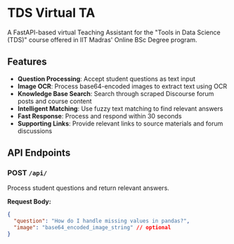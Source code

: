 # TDS Virtual TA

A FastAPI-based virtual Teaching Assistant for the "Tools in Data Science (TDS)" course offered in IIT Madras' Online BSc Degree program.

## Features

- **Question Processing**: Accept student questions as text input
- **Image OCR**: Process base64-encoded images to extract text using OCR
- **Knowledge Base Search**: Search through scraped Discourse forum posts and course content
- **Intelligent Matching**: Use fuzzy text matching to find relevant answers
- **Fast Response**: Process and respond within 30 seconds
- **Supporting Links**: Provide relevant links to source materials and forum discussions

## API Endpoints

### POST `/api/`

Process student questions and return relevant answers.

**Request Body:**
```json
{
  "question": "How do I handle missing values in pandas?",
  "image": "base64_encoded_image_string" // optional
}

